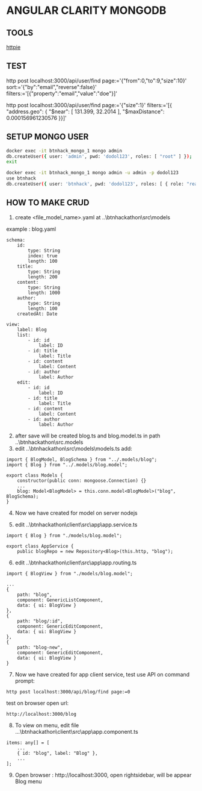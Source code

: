 # ANGULAR CLARITY MONGODB

## TOOLS

[httpie](https://httpie.org/)

## TEST

http post localhost:3000/api/user/find page:='{"from":0,"to":9,"size":10}' sort:='{"by":"email","reverse":false}' filters:='[{"property":"email","value":"doe"}]'

http post localhost:3000/api/user/find page:='{"size":1}' filters:='[{ "address.geo": { "$near": [ 131.399, 32.2014 ], "$maxDistance": 0.000156961230576 }}]'

## SETUP MONGO USER

``` bash
docker exec -it btnhack_mongo_1 mongo admin
db.createUser({ user: 'admin', pwd: 'dodol123', roles: [ "root" ] });
exit

docker exec -it btnhack_mongo_1 mongo admin -u admin -p dodol123
use btnhack
db.createUser({ user: 'btnhack', pwd: 'dodol123', roles: [ { role: "readWrite", db: "btnhack" } ] });
```


## HOW TO MAKE CRUD

1. create <file_model_name>.yaml at ..\btnhackathon\src\models

example : blog.yaml

```
schema:
    id: 
        type: String
        index: true
        length: 100
    title: 
        type: String
        length: 200
    content:
        type: String
        length: 1000
    author:
        type: String
        length: 100
    createdAt: Date

view:
    label: Blog
    list:
        - id: id
            label: ID
        - id: title
            label: Title
        - id: content
            label: Content
        - id: author
            label: Author
    edit:
        - id: id
            label: ID
        - id: title
            label: Title
        - id: content
            label: Content
        - id: author
            label: Author

```						

2. after save will be created blog.ts and blog.model.ts in path ..\btnhackathon\src\.models
3. edit ..\btnhackathon\src\models\models.ts
		add:

```
import { BlogModel, BlogSchema } from "../.models/blog";
import { Blog } from "../.models/blog.model";		

export class Models {
    constructor(public conn: mongoose.Connection) {}
    ...
    blog: Model<BlogModel> = this.conn.model<BlogModel>("blog", BlogSchema);
}
```		

4. Now we have created for model on server nodejs

5. edit ..\btnhackathon\client\src\app\app.service.ts

```
import { Blog } from "./models/blog.model";

export class AppService {
    public blogRepo = new Repository<Blog>(this.http, "blog");
```				

6. edit ..\btnhackathon\client\src\app\app.routing.ts

```
import { BlogView } from "./models/blog.model";

...
{
    path: "blog",
    component: GenericListComponent,
    data: { ui: BlogView }
},
{
    path: "blog/:id",
    component: GenericEditComponent,
    data: { ui: BlogView }
},
{
    path: "blog-new",
    component: GenericEditComponent,
    data: { ui: BlogView }
}
```

7. Now we have created for app client service, 
test use API on command prompt:

```
http post localhost:3000/api/blog/find page:=0
```		

test on browser open url:

```
http://localhost:3000/blog
```			

8. To view on menu, edit file ...\btnhackathon\client\src\app\app.component.ts

```
items: any[] = [
    ...
    { id: "blog", label: "Blog" },
    ...
];
```		

9. Open browser : http://localhost:3000, open rightsidebar, will be appear Blog menu